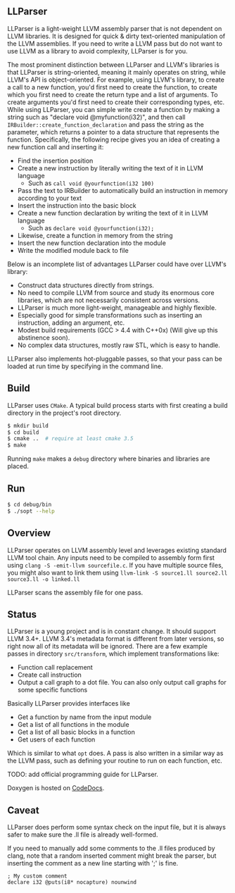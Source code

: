 ## LLParser

LLParser is a light-weight LLVM assembly parser that is not dependent on LLVM libraries. It is designed
for quick & dirty text-oriented manipulation of the LLVM assemblies. If you need to write a LLVM pass 
but do not want to use LLVM as a library to avoid complexity, LLParser is for you.

The most prominent distinction between LLParser and LLVM's libraries is that LLParser 
is string-oriented, meaning it mainly operates on string, while LLVM's API is
object-oriented. For example, using LLVM's library, to create a call to a new function, you'd 
first need to create the function, to create which you first need to create the return type 
and a list of arguments. To create arguments you'd first need to create their corresponding types, etc.
While using LLParser, you can simple write create a function by making a string such as 
"declare void @myfunction(i32)", and then call `IRBuilder::create_function_declaration` and pass 
the string as the parameter, which returns a pointer to a data structure that represents the function. 
Specifically, the following recipe gives you an idea of creating a new function call and inserting it:

- Find the insertion position
- Create a new instruction by literally writing the text of it in LLVM language
  - Such as `call void @yourfunction(i32 100)`
- Pass the text to IRBuilder to automatically build an instruction in memory according to your text
- Insert the instruction into the basic block
- Create a new function declaration by writing the text of it in LLVM language
  - Such as `declare void @yourfunction(i32);`
- Likewise, create a function in memory from the string
- Insert the new function declaration into the module
- Write the modified module back to file

Below is an incomplete list of advantages LLParser could have over LLVM's library:

- Construct data structures directly from strings.
- No need to compile LLVM from source and study its enormous core libraries, which are not necessarily consistent across versions.
- LLParser is much more light-weight, manageable and highly flexible.
- Especially good for simple transformations such as inserting an instruction, adding an argument, etc.
- Modest build requirements (GCC > 4.4 with C++0x) (Will give up this abstinence soon).
- No complex data structures, mostly raw STL, which is easy to handle.

LLParser also implements hot-pluggable passes, so that your pass can be loaded at run time by specifying in the command line.

## Build

LLParser uses `CMake`. A typical build process starts with first creating a build directory in the project's root directory.

```bash
$ mkdir build
$ cd build
$ cmake ..  # require at least cmake 3.5
$ make
```

Running `make` makes a `debug` directory where binaries and libraries are placed. 

## Run

```bash
$ cd debug/bin
$ ./sopt --help
```

## Overview

LLParser operates on LLVM assembly level and leverages existing standard LLVM tool chain. Any inputs
need to be compiled to assembly form first using
`clang -S -emit-llvm sourcefile.c`. If you have multiple source files, you might also want to link them
using `llvm-link -S source1.ll source2.ll source3.ll -o linked.ll`

LLParser scans the assembly file for one pass.


## Status

LLParser is a young project and is in constant change. It should support LLVM 3.4+. LLVM 3.4's metadata format is different from later
versions, so right now all of its metadata will be ignored. There are a few example passes in directory 
`src/transform`, which implement transformations like:

- Function call replacement
- Create call instruction
- Output a call graph to a dot file. You can also only output call graphs for some specific functions

Basically LLParser provides interfaces like 
- Get a function by name from the input module
- Get a list of all functions in the module
- Get a list of all basic blocks in a function
- Get users of each function

Which is similar to what `opt` does. A pass is also written in a similar way as the LLVM pass, such as defining your routine to run on each function, etc. 

TODO: add official programming guide for LLParser.

Doxygen is hosted on [CodeDocs](https://codedocs.xyz/GentlyGuitar/LLParser/classes.html).


## Caveat

LLParser does perform some syntax check on the input file, but it is always safer to make 
sure the .ll file is already well-formed.

If you need to manually add some comments to the .ll files produced by clang, note that
a random inserted comment might break the parser, but inserting the comment as a new line
starting with ';' is fine.

```
; My custom comment
declare i32 @puts(i8* nocapture) nounwind
```